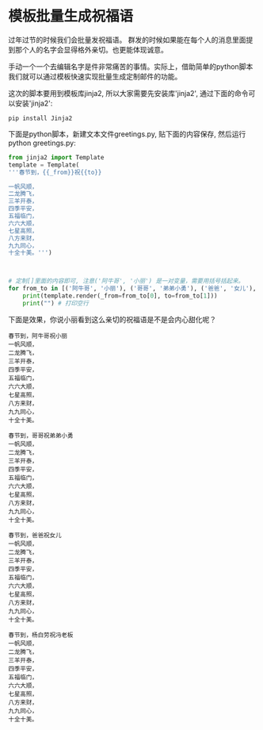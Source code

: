 # 模板批量生成祝福语

过年过节的时候我们会批量发祝福语。 群发的时候如果能在每个人的消息里面提到那个人的名字会显得格外亲切。也更能体现诚意。

手动一个一个去编辑名字是件非常痛苦的事情。实际上，借助简单的python脚本我们就可以通过模板快速实现批量生成定制邮件的功能。

这次的脚本要用到模板库jinja2, 所以大家需要先安装库'jinja2', 通过下面的命令可以安装'jinja2':

~~~shell
pip install Jinja2
~~~


下面是python脚本，新建文本文件greetings.py, 贴下面的内容保存, 然后运行 python greetings.py:

~~~python
from jinja2 import Template
template = Template(
'''春节到，{{_from}}祝{{to}}

一帆风顺，
二龙腾飞，
三羊开泰，
四季平安，
五福临门，
六六大顺，
七星高照，
八方来财，
九九同心，
十全十美。''')



# 定制[]里面的内容即可, 注意('阿牛哥', '小丽') 是一对变量，需要用括号括起来。
for from_to in [('阿牛哥', '小丽'), ('哥哥', '弟弟小勇'), ('爸爸', '女儿'), ('杨白劳','冯老板')]:
    print(template.render(_from=from_to[0], to=from_to[1]))
    print("") # 打印空行

~~~

下面是效果，你说小丽看到这么亲切的祝福语是不是会内心甜化呢？

```
春节到，阿牛哥祝小丽
一帆风顺，
二龙腾飞，
三羊开泰，
四季平安，
五福临门，
六六大顺，
七星高照，
八方来财，
九九同心，
十全十美。

春节到，哥哥祝弟弟小勇
一帆风顺，
二龙腾飞，
三羊开泰，
四季平安，
五福临门，
六六大顺，
七星高照，
八方来财，
九九同心，
十全十美。

春节到，爸爸祝女儿
一帆风顺，
二龙腾飞，
三羊开泰，
四季平安，
五福临门，
六六大顺，
七星高照，
八方来财，
九九同心，
十全十美。

春节到，杨白劳祝冯老板
一帆风顺，
二龙腾飞，
三羊开泰，
四季平安，
五福临门，
六六大顺，
七星高照，
八方来财，
九九同心，
十全十美。
```


